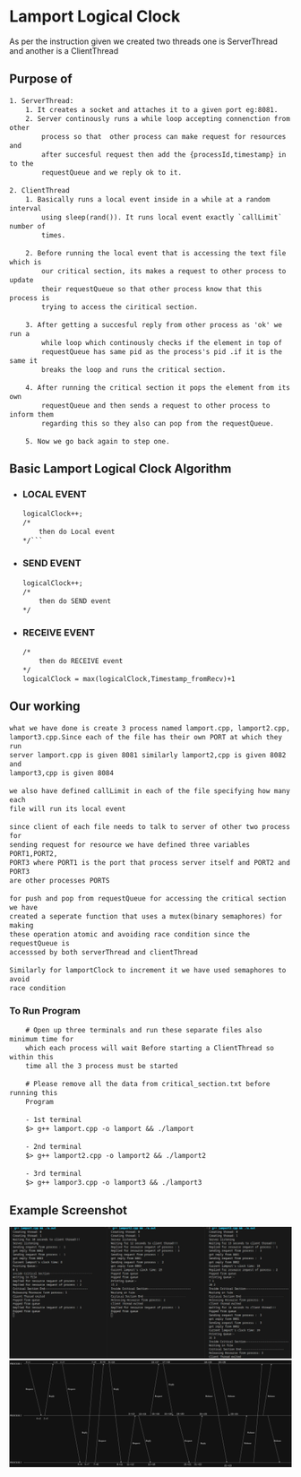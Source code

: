 
# Lamport Logical Clock
As per the instruction given we created two threads one is ServerThread and another is a ClientThread 

## Purpose of
    1. ServerThread:
        1. It creates a socket and attaches it to a given port eg:8081. 
        2. Server continously runs a while loop accepting connenction from other
            process so that  other process can make request for resources and
            after succesful request then add the {processId,timestamp} in to the
            requestQueue and we reply ok to it.   

    2. ClientThread
        1. Basically runs a local event inside in a while at a random interval
            using sleep(rand()). It runs local event exactly `callLimit` number of
            times.
        
        2. Before running the local event that is accessing the text file which is 
            our critical section, its makes a request to other process to update 
            their requestQueue so that other process know that this process is
            trying to access the ciritical section.

        3. After getting a succesful reply from other process as 'ok' we run a 
            while loop which continously checks if the element in top of
            requestQueue has same pid as the process's pid .if it is the same it
            breaks the loop and runs the critical section.

        4. After running the critical section it pops the element from its own 
            requestQueue and then sends a request to other process to inform them
            regarding this so they also can pop from the requestQueue.

        5. Now we go back again to step one.

## Basic Lamport Logical Clock Algorithm

- ### LOCAL EVENT
    ```
    logicalClock++;
    /*
        then do Local event
    */```

- ### SEND EVENT 
    ``` 
    logicalClock++;
    /*
        then do SEND event
    */
    ```
- ### RECEIVE EVENT 
    ```
    /*
        then do RECEIVE event
    */
    logicalClock = max(logicalClock,Timestamp_fromRecv)+1
    ```




## Our working
    what we have done is create 3 process named lamport.cpp, lamport2.cpp,
    lamport3.cpp.Since each of the file has their own PORT at which they run
    server lamport.cpp is given 8081 similarly lamport2,cpp is given 8082 and
    lamport3,cpp is given 8084

    we also have defined callLimit in each of the file specifying how many each
    file will run its local event

    since client of each file needs to talk to server of other two process for 
    sending request for resource we have defined three variables PORT1,PORT2,
    PORT3 where PORT1 is the port that process server itself and PORT2 and PORT3
    are other processes PORTS 

    for push and pop from requestQueue for accessing the critical section we have 
    created a seperate function that uses a mutex(binary semaphores) for making 
    these operation atomic and avoiding race condition since the requestQueue is 
    accesssed by both serverThread and clientThread

    Similarly for lamportClock to increment it we have used semaphores to avoid 
    race condition 

### To Run Program 
```
    # Open up three terminals and run these separate files also minimum time for 
    which each process will wait Before starting a ClientThread so within this 
    time all the 3 process must be started

    # Please remove all the data from critical_section.txt before running this 
    Program

    - 1st terminal
    $> g++ lamport.cpp -o lamport && ./lamport 
    
    - 2nd terminal
    $> g++ lamport2.cpp -o lamport2 && ./lamport2
    
    - 3rd terminal
    $> g++ lampor3.cpp -o lamport3 && ./lamport3 

``` 

## Example Screenshot
![App Screenshot](./Example.jpeg)
![App Screenshot](./lamport_diagram.png)

